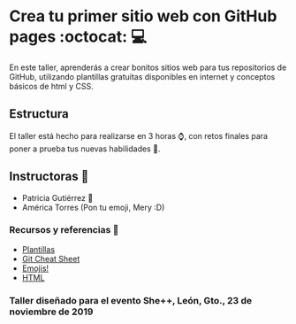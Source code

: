 # Crea tu primer sitio web con GitHub pages :octocat: :computer:

En este taller, aprenderás a crear bonitos sitios web para tus repositorios de GitHub,
utilizando plantillas gratuitas disponibles en internet y conceptos básicos de html y CSS.

## Estructura

El taller está hecho para realizarse en 3 horas :watch:, con retos finales para poner
a prueba tus nuevas habilidades :rainbow:.

## Instructoras :busts_in_silhouette:

- Patricia Gutiérrez :frog:
- América Torres (Pon tu emoji, Mery :D)

### Recursos y referencias :blue_book:

- [Plantillas](https://startbootstrap.com/)
- [Git Cheat Sheet](https://github.github.com/training-kit/downloads/github-git-cheat-sheet.pdf)
- [Emojis!](https://gist.github.com/rxaviers/7360908)
- [HTML](https://devdocs.io/html/)

### Taller diseñado para el evento She++, León, Gto., 23 de noviembre de 2019
